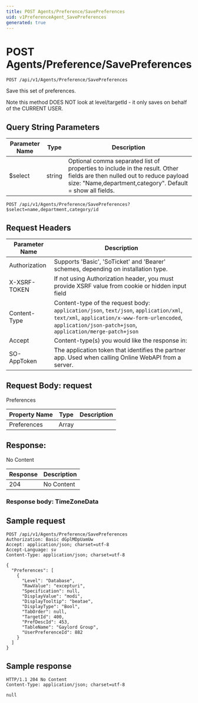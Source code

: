 ```yaml
---
title: POST Agents/Preference/SavePreferences
uid: v1PreferenceAgent_SavePreferences
generated: true
---
```


# POST Agents/Preference/SavePreferences

```http
POST /api/v1/Agents/Preference/SavePreferences
```

Save this set of preferences.


Note this method DOES NOT look at level/targetId - it only saves on behalf of the CURRENT USER.






## Query String Parameters

| Parameter Name | Type |  Description |
|----------------|------|--------------|
| $select | string |  Optional comma separated list of properties to include in the result. Other fields are then nulled out to reduce payload size: "Name,department,category". Default = show all fields. |

```http
POST /api/v1/Agents/Preference/SavePreferences?$select=name,department,category/id
```


## Request Headers

| Parameter Name | Description |
|----------------|-------------|
| Authorization  | Supports 'Basic', 'SoTicket' and 'Bearer' schemes, depending on installation type. |
| X-XSRF-TOKEN   | If not using Authorization header, you must provide XSRF value from cookie or hidden input field |
| Content-Type | Content-type of the request body: `application/json`, `text/json`, `application/xml`, `text/xml`, `application/x-www-form-urlencoded`, `application/json-patch+json`, `application/merge-patch+json` |
| Accept         | Content-type(s) you would like the response in:  |
| SO-AppToken | The application token that identifies the partner app. Used when calling Online WebAPI from a server. |

## Request Body: request 

Preferences 

| Property Name | Type |  Description |
|----------------|------|--------------|
| Preferences | Array |  |

## Response:

No Content

| Response | Description |
|----------------|-------------|
| 204 | No Content |

### Response body: TimeZoneData


## Sample request

```http!
POST /api/v1/Agents/Preference/SavePreferences
Authorization: Basic dGplMDpUamUw
Accept: application/json; charset=utf-8
Accept-Language: sv
Content-Type: application/json; charset=utf-8

{
  "Preferences": [
    {
      "Level": "Database",
      "RawValue": "excepturi",
      "Specification": null,
      "DisplayValue": "modi",
      "DisplayTooltip": "beatae",
      "DisplayType": "Bool",
      "TabOrder": null,
      "TargetId": 400,
      "PrefDescId": 453,
      "TableName": "Gaylord Group",
      "UserPreferenceId": 882
    }
  ]
}
```

## Sample response

```http_
HTTP/1.1 204 No Content
Content-Type: application/json; charset=utf-8

null
```